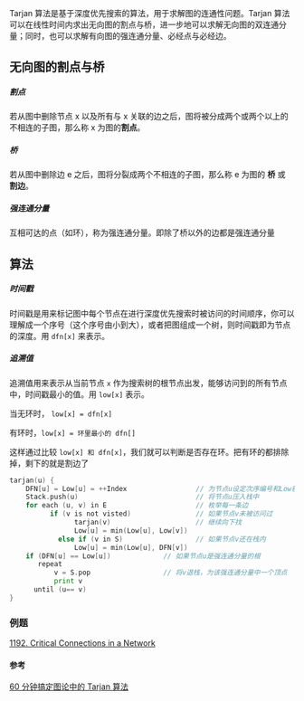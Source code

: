 Tarjan 算法是基于深度优先搜索的算法，用于求解图的连通性问题。Tarjan 算法可以在线性时间内求出无向图的割点与桥，进一步地可以求解无向图的双连通分量；同时，也可以求解有向图的强连通分量、必经点与必经边。



## 无向图的割点与桥

##### 割点

若从图中删除节点 x 以及所有与 x 关联的边之后，图将被分成两个或两个以上的不相连的子图，那么称 x 为图的**割点**。



##### 桥

若从图中删除边 e 之后，图将分裂成两个不相连的子图，那么称 e 为图的 **桥** 或 **割边**。



##### 强连通分量

互相可达的点（如环），称为强连通分量。即除了桥以外的边都是强连通分量





## 算法

##### 时间戳

时间戳是用来标记图中每个节点在进行深度优先搜索时被访问的时间顺序，你可以理解成一个序号（这个序号由小到大），或者把图组成一个树，则时间戳即为节点的深度。用 `dfn[x]` 来表示。



##### 追溯值

追溯值用来表示从当前节点 `x` 作为搜索树的根节点出发，能够访问到的所有节点中，时间戳最小的值。用 `low[x]` 表示。

当无环时， `low[x] = dfn[x]`

有环时，`low[x] = 环里最小的 dfn[]`

这样通过比较 `low[x] 和 dfn[x]`，我们就可以判断是否存在环。把有环的都排除掉，剩下的就是割边了



```go
tarjan(u) {
    DFN[u] = Low[u] = ++Index                 // 为节点u设定次序编号和Low初值
    Stack.push(u)                             // 将节点u压入栈中
    for each (u, v) in E                      // 枚举每一条边
          if (v is not visted)                // 如果节点v未被访问过
                tarjan(v)                     // 继续向下找
                Low[u] = min(Low[u], Low[v])
            else if (v in S)                  // 如果节点v还在栈内
            	Low[u] = min(Low[u], DFN[v])
    if (DFN[u] == Low[u])             // 如果节点u是强连通分量的根
       repeat
           v = S.pop                  // 将v退栈，为该强连通分量中一个顶点
           print v
      until (u== v)
} 
```





### 例题

[1192. Critical Connections in a Network](https://leetcode.com/problems/critical-connections-in-a-network/)





#### 参考
[60 分钟搞定图论中的 Tarjan 算法](https://zhuanlan.zhihu.com/p/101923309)

